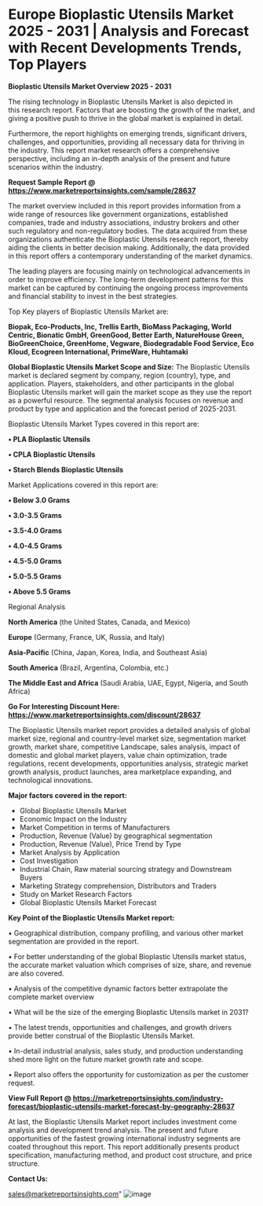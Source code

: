 # Europe Bioplastic Utensils Market 2025 - 2031 | Analysis and Forecast with Recent Developments Trends, Top Players

<Strong> Bioplastic Utensils Market Overview 2025 - 2031</strong>

The rising technology in Bioplastic Utensils Market is also depicted in this research report. Factors that are boosting the growth of the market, and giving a positive push to thrive in the global market is explained in detail.

Furthermore, the report highlights on emerging trends, significant drivers, challenges, and opportunities, providing all necessary data for thriving in the industry. This report market research offers a comprehensive perspective, including an in-depth analysis of the present and future scenarios within the industry.

<strong>Request Sample Report @ <a href=https://www.marketreportsinsights.com/sample/28637>https://www.marketreportsinsights.com/sample/28637</a></strong>

The market overview included in this report provides information from a wide range of resources like government organizations, established companies, trade and industry associations, industry brokers and other such regulatory and non-regulatory bodies. The data acquired from these organizations authenticate the Bioplastic Utensils research report, thereby aiding the clients in better decision making. Additionally, the data provided in this report offers a contemporary understanding of the market dynamics.

The leading players are focusing mainly on technological advancements in order to improve efficiency. The long-term development patterns for this market can be captured by continuing the ongoing process improvements and financial stability to invest in the best strategies.

Top Key players of Bioplastic Utensils Market are:

<strong>Biopak, Eco-Products, Inc, Trellis Earth, BioMass Packaging, World Centric, Bionatic GmbH, GreenGood, Better Earth, NatureHouse Green, BioGreenChoice, GreenHome, Vegware, Biodegradable Food Service, Eco Kloud, Ecogreen International, PrimeWare, Huhtamaki</strong>

<strong><b>Global Bioplastic Utensils Market Scope and Size:</b></strong>
The Bioplastic Utensils market is declared segment by company, region (country), type, and application. Players, stakeholders, and other participants in the global Bioplastic Utensils market will gain the market scope as they use the report as a powerful resource. The segmental analysis focuses on revenue and product by type and application and the forecast period of 2025-2031.

Bioplastic Utensils Market Types covered in this report are:

<strong>• PLA Bioplastic Utensils

• CPLA Bioplastic Utensils

• Starch Blends Bioplastic Utensils</strong>

Market Applications covered in this report are:

<strong>• Below 3.0 Grams

• 3.0-3.5 Grams

• 3.5-4.0 Grams

• 4.0-4.5 Grams

• 4.5-5.0 Grams

• 5.0-5.5 Grams

• Above 5.5 Grams</strong> 

Regional Analysis

<strong>North America</strong> (the United States, Canada, and Mexico)

<strong>Europe</strong> (Germany, France, UK, Russia, and Italy)

<strong>Asia-Pacific</strong> (China, Japan, Korea, India, and Southeast Asia)

<strong>South America</strong> (Brazil, Argentina, Colombia, etc.)

<strong>The Middle East and Africa</strong> (Saudi Arabia, UAE, Egypt, Nigeria, and South Africa)

<strong>Go For Interesting Discount Here: <a href=https://www.marketreportsinsights.com/discount/28637>https://www.marketreportsinsights.com/discount/28637</a></strong>

The Bioplastic Utensils market report provides a detailed analysis of global market size, regional and country-level market size, segmentation market growth, market share, competitive Landscape, sales analysis, impact of domestic and global market players, value chain optimization, trade regulations, recent developments, opportunities analysis, strategic market growth analysis, product launches, area marketplace expanding, and technological innovations.

<strong><b>Major factors covered in the report:</b></strong>
<ul>
  <li>Global Bioplastic Utensils Market </li>
  <li>Economic Impact on the Industry</li>
  <li>Market Competition in terms of Manufacturers</li>
  <li>Production, Revenue (Value) by geographical segmentation</li>
  <li>Production, Revenue (Value), Price Trend by Type</li>
  <li>Market Analysis by Application</li>
  <li>Cost Investigation</li>
  <li>Industrial Chain, Raw material sourcing strategy and Downstream Buyers</li>
  <li>Marketing Strategy comprehension, Distributors and Traders</li>
  <li>Study on Market Research Factors</li>
  <li>Global Bioplastic Utensils Market Forecast</li>
</ul>

<strong><b>Key Point of the Bioplastic Utensils Market report:</b></strong>

• Geographical distribution, company profiling, and various other market segmentation are provided in the report.

• For better understanding of the global Bioplastic Utensils market status, the accurate market valuation which comprises of size, share, and revenue are also covered.

• Analysis of the competitive dynamic factors better extrapolate the complete market overview

• What will be the size of the emerging Bioplastic Utensils market in 2031?

• The latest trends, opportunities and challenges, and growth drivers provide better construal of the Bioplastic Utensils Market.

• In-detail industrial analysis, sales study, and production understanding shed more light on the future market growth rate and scope.

• Report also offers the opportunity for customization as per the customer request.

<strong><b>View Full Report @ <a href=https://marketreportsinsights.com/industry-forecast/bioplastic-utensils-market-forecast-by-geography-28637>https://marketreportsinsights.com/industry-forecast/bioplastic-utensils-market-forecast-by-geography-28637</a></b></strong>


At last, the Bioplastic Utensils Market report includes investment come analysis and development trend analysis. The present and future opportunities of the fastest growing international industry segments are coated throughout this report. This report additionally presents product specification, manufacturing method, and product cost structure, and price structure.

<strong>Contact Us:</strong>

sales@marketreportsinsights.com"
![image](https://github.com/user-attachments/assets/dfbfb841-1622-4a84-a7e6-2cccb37aede8)
